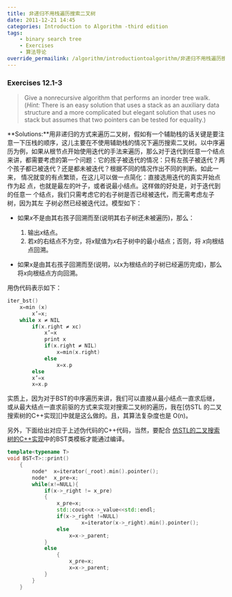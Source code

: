 ```yaml
---
title: 非递归不用栈遍历搜索二叉树
date: 2011-12-21 14:45
categories: Introduction to Algorithm -third edition
tags:
    - binary search tree
    - Exercises
    - 算法导论
override_permailink: /algorithm/introductiontoalgorithm/非递归不用栈遍历搜索二叉树
---
```


### Exercises 12.1-3

> Give a nonrecursive algorithm that performs an inorder tree walk.
> (*Hint:* There is an easy solution that uses a stack as an auxiliary
> data structure and a more complicated but elegant solution that uses
> no stack but assumes that two pointers can be tested for equality.)

**Solutions:**用非递归的方式来遍历二叉树，假如有一个辅助栈的话关键是要注
意一下压栈的顺序，这儿主要在不使用辅助栈的情况下遍历搜索二叉树。以中序遍
历为例，如果从根节点开始使用迭代的手法来遍历，那么对于迭代到任意一个结点
来讲，都需要考虑的第一个问题：它的孩子被迭代的情况：只有左孩子被迭代？两
个孩子都已被迭代？还是都未被迭代？根据不同的情况作出不同的判断。如此一来，
情况就变的有点繁琐，在这儿可以做一点简化：直接选用迭代的真实开始点作为起
点，也就是最左的叶子，或者说最小结点。这样做的好处是，对于迭代到的任意一
个结点，我们只需考虑它的右子树是否已经被迭代，而无需考虑左子树，因为其左
子树必然已经被迭代过。模型如下：

-   如果*x*不是由其右孩子回溯而至(说明其右子树还未被遍历)，那么：
    1.  输出*x*结点。
    2.  若*x*的右结点不为空，将*x*赋值为*x*右子树中的最小结点；否则，将
        *x*向根结点回溯。

-   如果x是由其右孩子回溯而至(说明，以x为根结点的子树已经遍历完成)，那么
    将*x*向根结点方向回溯。

用伪代码表示如下：

```c
iter_bst()
    x=min (x)
        x’=x;
    while x ≠ NIL        
        if(x.right ≠ xc)
            x’=x
            print x                    
            if(x.right ≠ NIL)
                x=min(x.right)
            else
                x=x.p
        else
        x’=x
        x=x.p
```

实质上，因为对于BST的中序遍历来讲，我们可以直接从最小结点一直求后继，
或从最大结点一直求前驱的方式来实现对搜索二叉树的遍历，我在[仿STL
的二叉搜索树的C++实现][]中就是这么做的。且，其算法复杂度也是 O(n)。

另外，下面给出对应于上述伪代码的C++代码，当然，要配合
[仿STL的二叉搜索树的C++实现][]中的BST类模板才能通过编译。

```cpp
template<typename T>
void BST<T>::print()
    {
        node*  x=iterator(_root).min().pointer();
        node*  x_pre=x;
        while(x!=NULL){
            if(x->_right != x_pre)
            {
                x_pre=x;
                std::cout<<x->_value<<std::endl;
                if(x->_right !=NULL)
                        x=iterator(x->_right).min().pointer();
                else
                    x=x->_parent;
            }
            else
                {   
                    x_pre=x;
                    x=x->_parent;
            }
        }    
    }
```

[仿STL的二叉搜索树的C++实现]: http://www.roading.org/algorithm/introductiontoalgorithm/%E4%BB%BFstl-%E7%9A%84%E4%BA%8C%E5%8F%89%E6%90%9C%E7%B4%A2%E6%A0%91%E7%9A%84c%E5%AE%9E%E7%8E%B0.html
